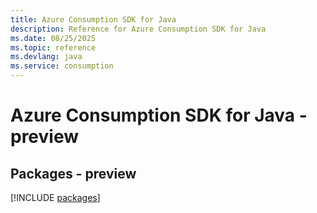 ```yaml
---
title: Azure Consumption SDK for Java
description: Reference for Azure Consumption SDK for Java
ms.date: 08/25/2025
ms.topic: reference
ms.devlang: java
ms.service: consumption
---
```

# Azure Consumption SDK for Java - preview
## Packages - preview
[!INCLUDE [packages](consumption-index.md)]